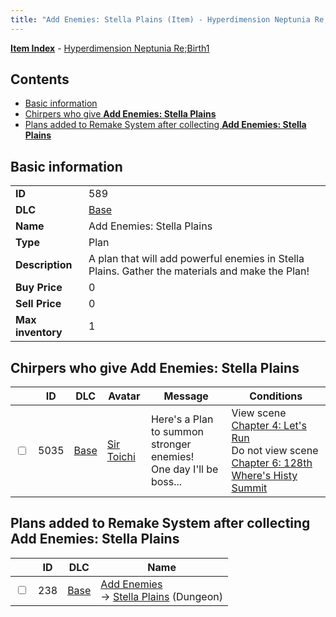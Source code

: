 ```yaml
---
title: "Add Enemies: Stella Plains (Item) - Hyperdimension Neptunia Re;Birth1"
---
```


[**Item Index**](/neptunia/rb1/item/index.html) - [Hyperdimension Neptunia Re;Birth1](/neptunia/rb1)

## Contents

- [Basic information](#basic-information)
- [Chirpers who give **Add Enemies: Stella Plains**](#chirpers-who-give-add-enemies-stella-plains)
- [Plans added to Remake System after collecting **Add Enemies: Stella Plains**](#plans-added-to-remake-system-after-collecting-add-enemies-stella-plains)

## Basic information

|   |   |
| -- | -- |
| **ID** | 589 |
| **DLC** | [Base](/neptunia/rb1/dlc/1-base.html) |
| **Name** | Add Enemies: Stella Plains |
| **Type** | Plan |
| **Description** | A plan that will add powerful enemies in Stella Plains. Gather the materials and make the Plan! |
| **Buy Price** | 0 |
| **Sell Price** | 0 |
| **Max inventory** | 1 |


## Chirpers who give **Add Enemies: Stella Plains**

|    | ID | DLC | Avatar | Message | Conditions |
| -- | -- | --- | ------ | ------- | ---------- |
| <input type="checkbox" id="rb1-chirper-event-1-5035" class="trackbox" /> | 5035 | [Base](/neptunia/rb1/dlc/1-base.html) | [Sir Toichi](/neptunia/rb1/undefined/1-220-sir-toichi.html) | Here's a Plan to summon stronger enemies!<br />One day I'll be boss... | View scene [Chapter 4: Let's Run](/neptunia/rb1/scene/1-421-chapter-4-lets-run.html)<br />Do not view scene [Chapter 6: 128th Where's Histy Summit](/neptunia/rb1/scene/1-601-chapter-6-128th-wheres-histy-summit.html) |


## Plans added to Remake System after collecting **Add Enemies: Stella Plains**

|    | ID | DLC | Name |
| -- | -- | --- | ---- |
| <input type="checkbox" id="rb1-remake-1-238" class="trackbox" /> | 238 | [Base](/neptunia/rb1/dlc/1-base.html) | [Add Enemies](/neptunia/rb1/remake/1-238-add-enemies.html)<br /> → [Stella Plains](/neptunia/rb1/dungeon/1-15-stella-plains.html) (Dungeon) |
